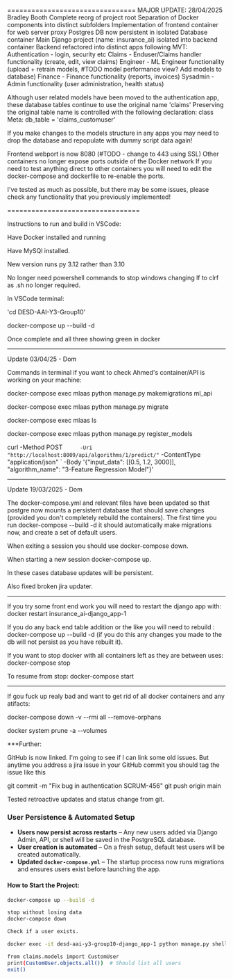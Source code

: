 ================================
MAJOR UPDATE: 28/04/2025
Bradley Booth
Complete reorg of project root
Separation of Docker components into distinct subfolders
Implementation of frontend container for web server proxy
Postgres DB now persistent in isolated Database container
Main Django project (name: insurance_ai) isolated into backend container
Backend refactored into distinct apps following MVT:
  Authentication - login, security etc
  Claims - Enduser/Claims handler functionality (create, edit, view claims)
  Engineer - ML Engineer functionality (upload + retrain models, #TODO model performance view? Add models to database)
  Finance - Finance functionality (reports, invoices)
  Sysadmin - Admin functionality (user administration, health status)

Although user related models have been moved to the authentication app, these database tables continue to use the original name 'claims'
Preserving the original table name is controlled with the following declaration:
    class Meta:
        db_table = 'claims_customuser'  

If you make changes to the models structure in any apps you may need to drop the database and repopulate with dummy script data again!

Frontend webport is now 8080 (#TODO - change to 443 using SSL)
Other containers no longer expose ports outside of the Docker network
If you need to test anything direct to other containers you will need to edit the docker-compose and dockerfile to re-enable the ports.

I've tested as much as possible, but there may be some issues, please check any functionality that you previously implemented!

=================================


Instructions to run and build in VSCode:

Have Docker installed and running

Have MySQl installed.

New version runs py 3.12 rather than 3.10

No longer need powershell commands to stop windows changing lf to clrf as .sh no longer required.

In VSCode terminal:

'cd DESD-AAI-Y3-Group10'

docker-compose up --build -d

Once complete and all three showing green in docker

---

Update 03/04/25 - Dom

Commands in terminal if you want to check Ahmed's container/API is working on your machine:

docker-compose exec mlaas python manage.py makemigrations ml_api

docker-compose exec mlaas python manage.py migrate

docker-compose exec mlaas ls

docker-compose exec mlaas python manage.py register_models

curl -Method POST `     -Uri "http://localhost:8009/api/algorithms/1/predict/"`
-ContentType "application/json" `
-Body '{"input_data": [[0.5, 1.2, 3000]], "algorithm_name": "3-Feature Regression Model"}'

---

Update 19/03/2025 - Dom

The docker-compose.yml and relevant files have been updated so that postgre now mounts a persistent database that should save changes (provided you don't completely rebuild the containers).
The first time you run docker-compose --build -d it should automatically make migrations now, and create a set of default users.

When exiting a session you should use docker-compose down.

When starting a new session docker-compose up.

In these cases database updates will be persistent.

Also fixed broken jira updater.

---

If you try some front end work you will need to restart the django app with: docker restart insurance_ai-django_app-1

If you do any back end table addition or the like you will need to rebuild : docker-compose up --build -d (if you do this any changes you made to the db will not persist as you have rebuilt it).

If you want to stop docker with all containers left as they are between uses: docker-compose stop

To resume from stop: docker-compose start

---

If gou fuck up realy bad and want to get rid of all docker containers and any atifacts:

docker-compose down -v --rmi all --remove-orphans

docker system prune -a --volumes

\*\*\*Further:

GitHub is now linked. I'm going to see if I can link some old issues. But anytime you address a jira issue in your GitHub commit you should tag the issue like this

git commit -m "Fix bug in authentication SCRUM-456"
git push origin main

Tested retroactive updates and status change from git.

### User Persistence & Automated Setup

- **Users now persist across restarts** – Any new users added via Django Admin, API, or shell will be saved in the PostgreSQL database.
- **User creation is automated** – On a fresh setup, default test users will be created automatically.
- **Updated `docker-compose.yml`** – The startup process now runs migrations and ensures users exist before launching the app.

#### How to Start the Project:

```sh
docker-compose up --build -d

stop without losing data
docker-compose down

Check if a user exists.

docker exec -it desd-aai-y3-group10-django_app-1 python manage.py shell

from claims.models import CustomUser
print(CustomUser.objects.all())  # Should list all users
exit()
```
